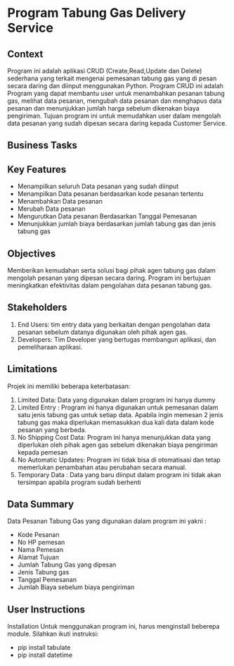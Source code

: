 # Program Tabung Gas Delivery Service

## Context

Program ini adalah aplikasi CRUD (Create,Read,Update dan Delete) sederhana  yang terkait mengenai pemesanan tabung gas yang di pesan secara daring dan diinput menggunakan Python. Program CRUD ini adalah Program yang dapat membantu user untuk menambahkan pesanan tabung gas, 
melihat data pesanan, mengubah data pesanan dan menghapus data pesanan dan menunjukkan jumlah harga sebelum dikenakan biaya pengiriman. 
Tujuan program ini untuk memudahkan user dalam mengolah data pesanan yang sudah dipesan secara daring kepada Customer Service.

## Business Tasks
## Key Features
-	Menampilkan seluruh Data pesanan  yang sudah diinput
-	Menampilkan Data pesanan berdasarkan kode pesanan tertentu
-	Menambahkan Data pesanan
-	Merubah Data pesanan
-	Mengurutkan Data pesanan Berdasarkan Tanggal Pemesanan
-	Menunjukkan jumlah biaya berdasarkan jumlah tabung gas dan jenis tabung gas

## Objectives
Memberikan kemudahan serta solusi bagi pihak agen tabung gas dalam mengolah pesanan yang dipesan secara daring. 
Program ini bertujuan meningkatkan efektivitas dalam pengolahan data pesanan tabung gas.

## Stakeholders
1. End Users: tim entry data yang berkaitan dengan pengolahan data pesanan sebelum datanya digunakan oleh pihak agen gas.
2. Developers: Tim Developer yang bertugas membangun aplikasi, dan pemeliharaan aplikasi.

## Limitations
Projek ini memiliki beberapa keterbatasan:
1.	Limited Data: Data yang digunakan dalam program ini hanya dummy
2.	Limited Entry : Program ini hanya digunakan untuk pemesanan dalam satu jenis tabung gas untuk setiap data. Apabila ingin memesan 2 jenis tabung gas maka diperlukan memasukkan dua kali data dalam kode pesanan yang berbeda.
3.	No Shipping Cost Data: Program ini hanya menunjukkan data yang diperlukan oleh pihak agen gas sebelum dikenakan biaya pengiriman kepada pemesan  
4.	No Automatic Updates: Program ini tidak bisa di otomatisasi dan tetap memerlukan penambahan atau perubahan secara manual.
5.	Temporary Data : Data yang baru diinput dalam program ini tidak akan tersimpan apabila program sudah berhenti

## Data Summary
Data Pesanan Tabung Gas yang digunakan dalam program ini yakni :
-	Kode Pesanan
-	No HP pemesan
-	Nama Pemesan
-	Alamat Tujuan
-	Jumlah Tabung Gas yang dipesan
-	Jenis Tabung gas
-	Tanggal Pemesanan
-	Jumlah Biaya sebelum biaya pengiriman

## User Instructions
Installation
Untuk menggunakan program ini, harus menginstall beberepa module. Silahkan ikuti instruksi:
- pip install tabulate
- pip install datetime
